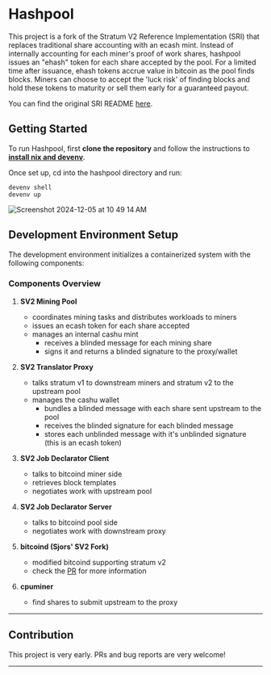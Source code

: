 # Hashpool

This project is a fork of the Stratum V2 Reference Implementation (SRI) that replaces traditional share accounting with an ecash mint. Instead of internally accounting for each miner's proof of work shares, hashpool issues an "ehash" token for each share accepted by the pool. For a limited time after issuance, ehash tokens accrue value in bitcoin as the pool finds blocks. Miners can choose to accept the 'luck risk' of finding blocks and hold these tokens to maturity or sell them early for a guaranteed payout.

You can find the original SRI README [here](https://github.com/stratum-mining/stratum/blob/main/README.md).

## Getting Started

To run Hashpool, first **clone the repository** and follow the instructions to **[install nix and devenv](https://devenv.sh/getting-started/)**.

Once set up, cd into the hashpool directory and run:

```
devenv shell
devenv up
```

![Screenshot 2024-12-05 at 10 49 14 AM](https://github.com/user-attachments/assets/145e8f3d-17e4-49c7-a974-7c46db321fee)

## Development Environment Setup

The development environment initializes a containerized system with the following components:

### Components Overview

1. **SV2 Mining Pool**
   - coordinates mining tasks and distributes workloads to miners
   - issues an ecash token for each share accepted
   - manages an internal cashu mint
      - receives a blinded message for each mining share
      - signs it and returns a blinded signature to the proxy/wallet

2. **SV2 Translator Proxy**
   - talks stratum v1 to downstream miners and stratum v2 to the upstream pool
   - manages the cashu wallet
      - bundles a blinded message with each share sent upstream to the pool
      - receives the blinded signature for each blinded message
      - stores each unblinded message with it's unblinded signature (this is an ecash token)

3. **SV2 Job Declarator Client**
   - talks to bitcoind miner side
   - retrieves block templates
   - negotiates work with upstream pool

4. **SV2 Job Declarator Server**
   - talks to bitcoind pool side
   - negotiates work with downstream proxy

5. **bitcoind (Sjors' SV2 Fork)**
   - modified bitcoind supporting stratum v2
   - check the [PR](https://github.com/bitcoin/bitcoin/pull/29432) for more information

6. **cpuminer**
   - find shares to submit upstream to the proxy

---

## Contribution

This project is very early. PRs and bug reports are very welcome!

---


